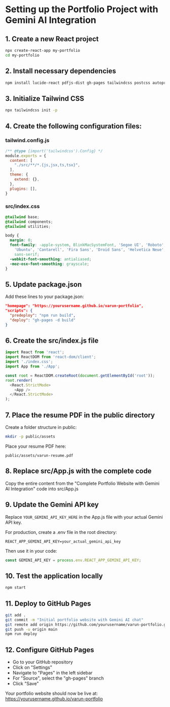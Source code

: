 # Setting up the Portfolio Project with Gemini AI Integration

## 1. Create a new React project
```bash
npx create-react-app my-portfolio
cd my-portfolio
```

## 2. Install necessary dependencies
```bash
npm install lucide-react pdfjs-dist gh-pages tailwindcss postcss autoprefixer
```

## 3. Initialize Tailwind CSS
```bash
npx tailwindcss init -p
```

## 4. Create the following configuration files:

### tailwind.config.js
```javascript
/** @type {import('tailwindcss').Config} */
module.exports = {
  content: [
    "./src/**/*.{js,jsx,ts,tsx}",
  ],
  theme: {
    extend: {},
  },
  plugins: [],
}
```

### src/index.css
```css
@tailwind base;
@tailwind components;
@tailwind utilities;

body {
  margin: 0;
  font-family: -apple-system, BlinkMacSystemFont, 'Segoe UI', 'Roboto', 'Oxygen',
    'Ubuntu', 'Cantarell', 'Fira Sans', 'Droid Sans', 'Helvetica Neue',
    sans-serif;
  -webkit-font-smoothing: antialiased;
  -moz-osx-font-smoothing: grayscale;
}
```

## 5. Update package.json
Add these lines to your package.json:

```json
"homepage": "https://yourusername.github.io/varun-portfolio",
"scripts": {
  "predeploy": "npm run build",
  "deploy": "gh-pages -d build"
}
```

## 6. Create the src/index.js file
```javascript
import React from 'react';
import ReactDOM from 'react-dom/client';
import './index.css';
import App from './App';

const root = ReactDOM.createRoot(document.getElementById('root'));
root.render(
  <React.StrictMode>
    <App />
  </React.StrictMode>
);
```

## 7. Place the resume PDF in the public directory
Create a folder structure in public:
```bash
mkdir -p public/assets
```

Place your resume PDF here:
```
public/assets/varun-resume.pdf
```

## 8. Replace src/App.js with the complete code

Copy the entire content from the "Complete Portfolio Website with Gemini AI Integration" code into src/App.js

## 9. Update the Gemini API key
Replace `YOUR_GEMINI_API_KEY_HERE` in the App.js file with your actual Gemini API key.

For production, create a .env file in the root directory:
```
REACT_APP_GEMINI_API_KEY=your_actual_gemini_api_key
```

Then use it in your code:
```javascript
const GEMINI_API_KEY = process.env.REACT_APP_GEMINI_API_KEY;
```

## 10. Test the application locally
```bash
npm start
```

## 11. Deploy to GitHub Pages
```bash
git add .
git commit -m "Initial portfolio website with Gemini AI chat"
git remote add origin https://github.com/yourusername/varun-portfolio.git
git push -u origin main
npm run deploy
```

## 12. Configure GitHub Pages
- Go to your GitHub repository
- Click on "Settings"
- Navigate to "Pages" in the left sidebar
- For "Source", select the "gh-pages" branch
- Click "Save"

Your portfolio website should now be live at: https://yourusername.github.io/varun-portfolio